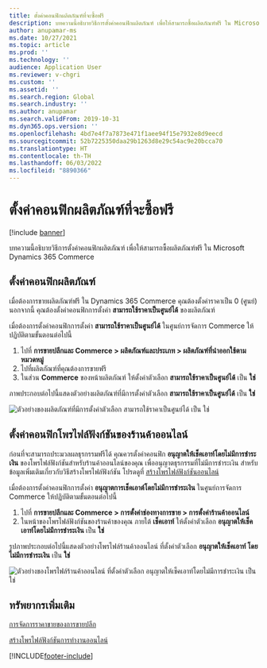 ```yaml
---
title: ตั้งค่าคอนฟิกผลิตภัณฑ์ที่จะซื้อฟรี
description: บทความนี้อธิบายวิธีการตั้งค่าคอนฟิกผลิตภัณฑ์ เพื่อให้สามารถซื้อผลิตภัณฑ์ฟรี ใน Microsoft Dynamics 365 Commerce
author: anupamar-ms
ms.date: 10/27/2021
ms.topic: article
ms.prod: ''
ms.technology: ''
audience: Application User
ms.reviewer: v-chgri
ms.custom: ''
ms.assetid: ''
ms.search.region: Global
ms.search.industry: ''
ms.author: anupamar
ms.search.validFrom: 2019-10-31
ms.dyn365.ops.version: ''
ms.openlocfilehash: 4bd7e4f7a7873e471f1aee94f15e7932e8d9eecd
ms.sourcegitcommit: 52b7225350daa29b1263d8e29c54ac9e20bcca70
ms.translationtype: HT
ms.contentlocale: th-TH
ms.lasthandoff: 06/03/2022
ms.locfileid: "8890366"
---
```

# <a name="configure-a-product-to-be-purchased-for-free"></a>ตั้งค่าคอนฟิกผลิตภัณฑ์ที่จะซื้อฟรี

[!include [banner](includes/banner.md)]


บทความนี้อธิบายวิธีการตั้งค่าคอนฟิกผลิตภัณฑ์ เพื่อให้สามารถซื้อผลิตภัณฑ์ฟรี ใน Microsoft Dynamics 365 Commerce

## <a name="configure-the-product"></a>ตั้งค่าคอนฟิกผลิตภัณฑ์

เมื่อต้องการขายผลิตภัณฑ์ฟรี ใน Dynamics 365 Commerce คุณต้องตั้งค่าราคาเป็น 0 (ศูนย์) นอกจากนี้ คุณต้องตั้งค่าคอนฟิกการตั้งค่า **สามารถใช้ราคาเป็นศูนย์ได้** ของผลิตภัณฑ์

เมื่อต้องการตั้งค่าคอนฟิกการตั้งค่า **สามารถใช้ราคาเป็นศูนย์ได้** ในศูนย์การจัดการ Commerce ให้ปฏิบัติตามขั้นตอนต่อไปนี้

1. ไปที่ **การขายปลีกและ Commerce \> ผลิตภัณฑ์และประเภท \> ผลิตภัณฑ์ที่นำออกใช้ตามหมวดหมู่**
1. ไปที่ผลิตภัณฑ์ที่คุณต้องการขายฟรี 
1. ในส่วน **Commerce** ของหน้าผลิตภัณฑ์ ให้ตั้งค่าตัวเลือก **สามารถใช้ราคาเป็นศูนย์ได้** เป็น **ใช่**

ภาพประกอบต่อไปนี้แสดงตัวอย่างผลิตภัณฑ์ที่มีการตั้งค่าตัวเลือก **สามารถใช้ราคาเป็นศูนย์ได้** เป็น **ใช่**

![ตัวอย่างของผลิตภัณฑ์ที่มีการตั้งค่าตัวเลือก สามารถใช้ราคาเป็นศูนย์ได้ เป็น ใช่](./media/Zero-price.png)

## <a name="configure-the-online-stores-functionality-profile"></a>ตั้งค่าคอนฟิกโพรไฟล์ฟังก์ชันของร้านค้าออนไลน์

ก่อนที่จะสามารถประมวลผลธุรกรรมฟรีได้ คุณควรตั้งค่าคอนฟิก **อนุญาตให้เช็คเอาท์โดยไม่มีการชำระเงิน** ของโพรไฟล์ฟังก์ชันสำหรับร้านค้าออนไลน์ของคุณ เพื่ออนุญาตธุรกรรมที่ไม่มีการชำระเงิน สำหรับข้อมูลเพิ่มเติมเกี่ยวกับวิธีสร้างโพรไฟล์ฟังก์ชัน โปรดดูที่ [สร้างโพรไฟล์ฟังก์ชันออนไลน์](online-functionality-profile.md)

เมื่อต้องการตั้งค่าคอนฟิกการตั้งค่า **อนุญาตการเช็คเอาต์โดยไม่มีการชำระเงิน** ในศูนย์การจัดการ Commerce ให้ปฏิบัติตามขั้นตอนต่อไปนี้

1. ไปที่ **การขายปลีกและ Commerce \> การตั้งค่าช่องทางการขาย \> การตั้งค่าร้านค้าออนไลน์**
1. ในหน้าของโพรไฟล์ฟังก์ชันของร้านค้าของคุณ ภายใต้ **เช็คเอาท์** ให้ตั้งค่าตัวเลือก **อนุญาตให้เช็คเอาท์โดยไม่มีการชำระเงิน** เป็น **ใช่**

รูปภาพประกอบต่อไปนี้แสดงตัวอย่างโพรไฟล์ร้านค้าออนไลน์ ที่ตั้งค่าตัวเลือก **อนุญาตให้เช็คเอาท์ โดยไม่มีการชำระเงิน** เป็น **ใช่**

![ตัวอย่างของโพรไฟล์ร้านค้าออนไลน์ ที่ตั้งค่าตัวเลือก อนุญาตให้เช็คเอาท์โดยไม่มีการชำระเงิน เป็น ใช่](./media/Zero-price-profile.png)

## <a name="additional-resources"></a>ทรัพยากรเพิ่มเติม

[การจัดการราคาขายของการขายปลีก](price-management.md)

[สร้างโพรไฟล์ฟังก์ชันการทำงานออนไลน์](online-functionality-profile.md)

[!INCLUDE[footer-include](../includes/footer-banner.md)]
